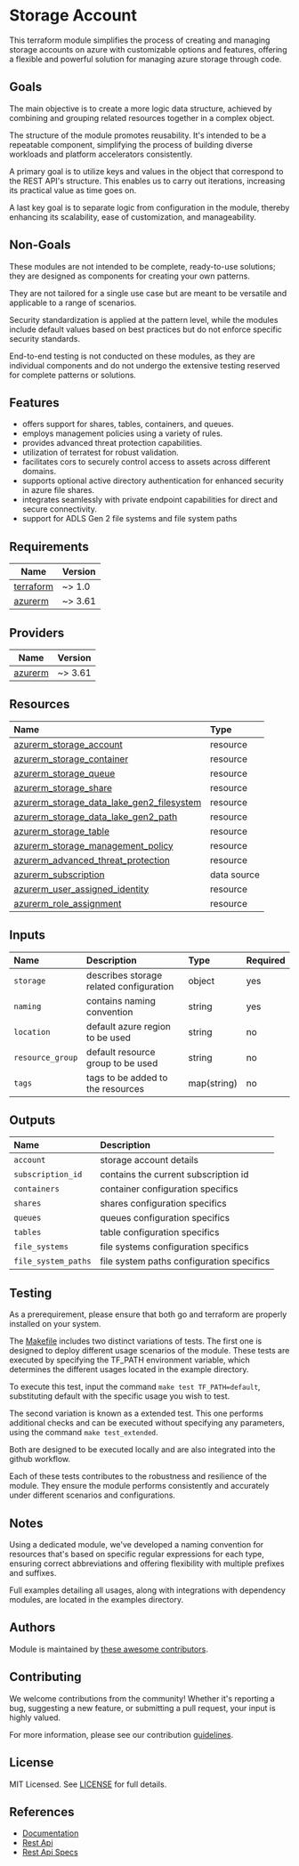 # Storage Account

This terraform module simplifies the process of creating and managing storage accounts on azure with customizable options and features, offering a flexible and powerful solution for managing azure storage through code.

## Goals

The main objective is to create a more logic data structure, achieved by combining and grouping related resources together in a complex object.

The structure of the module promotes reusability. It's intended to be a repeatable component, simplifying the process of building diverse workloads and platform accelerators consistently.

A primary goal is to utilize keys and values in the object that correspond to the REST API's structure. This enables us to carry out iterations, increasing its practical value as time goes on.

A last key goal is to separate logic from configuration in the module, thereby enhancing its scalability, ease of customization, and manageability.

## Non-Goals

These modules are not intended to be complete, ready-to-use solutions; they are designed as components for creating your own patterns.

They are not tailored for a single use case but are meant to be versatile and applicable to a range of scenarios.

Security standardization is applied at the pattern level, while the modules include default values based on best practices but do not enforce specific security standards.

End-to-end testing is not conducted on these modules, as they are individual components and do not undergo the extensive testing reserved for complete patterns or solutions.

## Features

- offers support for shares, tables, containers, and queues.
- employs management policies using a variety of rules.
- provides advanced threat protection capabilities.
- utilization of terratest for robust validation.
- facilitates cors to securely control access to assets across different domains.
- supports optional active directory authentication for enhanced security in azure file shares.
- integrates seamlessly with private endpoint capabilities for direct and secure connectivity.
- support for ADLS Gen 2 file systems and file system paths

## Requirements

| Name | Version |
|------|---------|
| <a name="requirement_terraform"></a> [terraform](#requirement\_terraform) | ~> 1.0 |
| <a name="requirement_azurerm"></a> [azurerm](#requirement\_azurerm) | ~> 3.61 |

## Providers

| Name | Version |
|------|---------|
| <a name="provider_azurerm"></a> [azurerm](#provider\_azurerm) | ~> 3.61 |

## Resources

| Name | Type |
| :-- | :-- |
| [azurerm_storage_account](https://registry.terraform.io/providers/hashicorp/azurerm/latest/docs/resources/storage_account) | resource |
| [azurerm_storage_container](https://registry.terraform.io/providers/hashicorp/azurerm/latest/docs/resources/storage_container) | resource |
| [azurerm_storage_queue](https://registry.terraform.io/providers/hashicorp/azurerm/latest/docs/resources/storage_queue) | resource |
| [azurerm_storage_share](https://registry.terraform.io/providers/hashicorp/azurerm/latest/docs/resources/storage_share) | resource |
| [azurerm_storage_data_lake_gen2_filesystem](https://registry.terraform.io/providers/hashicorp/azurerm/latest/docs/resources/azurerm_storage_data_lake_gen2_filesystem) | resource |
| [azurerm_storage_data_lake_gen2_path](https://registry.terraform.io/providers/hashicorp/azurerm/latest/docs/resources/azurerm_storage_data_lake_gen2_path) | resource |
| [azurerm_storage_table](https://registry.terraform.io/providers/hashicorp/azurerm/latest/docs/resources/storage_table) | resource |
| [azurerm_storage_management_policy](https://registry.terraform.io/providers/hashicorp/azurerm/latest/docs/resources/storage_management_policy) | resource |
| [azurerm_advanced_threat_protection](https://registry.terraform.io/providers/hashicorp/azurerm/latest/docs/resources/advanced_threat_protection) | resource |
| [azurerm_subscription](https://registry.terraform.io/providers/hashicorp/azurerm/latest/docs/data-sources/subscription) | data source |
| [azurerm_user_assigned_identity](https://registry.terraform.io/providers/hashicorp/azurerm/latest/docs/resources/user_assigned_identity) | resource |
| [azurerm_role_assignment](https://registry.terraform.io/providers/hashicorp/azurerm/latest/docs/resources/role_assignment) | resource |

## Inputs

| Name | Description | Type | Required |
| :-- | :-- | :-- | :-- |
| `storage` | describes storage related configuration | object | yes |
| `naming` | contains naming convention	| string | yes |
| `location` | default azure region to be used | string | no |
| `resource_group` | default resource group to be used | string | no |
| `tags` | tags to be added to the resources | map(string) | no |

## Outputs

| Name | Description |
| :-- | :-- |
| `account` | storage account details |
| `subscription_id` | contains the current subscription id |
| `containers` | container configuration specifics |
| `shares` | shares configuration specifics |
| `queues` | queues configuration specifics |
| `tables` | table configuration specifics |
| `file_systems` | file systems configuration specifics |
| `file_system_paths` | file system paths configuration specifics |

## Testing

As a prerequirement, please ensure that both go and terraform are properly installed on your system.

The [Makefile](Makefile) includes two distinct variations of tests. The first one is designed to deploy different usage scenarios of the module. These tests are executed by specifying the TF_PATH environment variable, which determines the different usages located in the example directory.

To execute this test, input the command ```make test TF_PATH=default```, substituting default with the specific usage you wish to test.

The second variation is known as a extended test. This one performs additional checks and can be executed without specifying any parameters, using the command ```make test_extended```.

Both are designed to be executed locally and are also integrated into the github workflow.

Each of these tests contributes to the robustness and resilience of the module. They ensure the module performs consistently and accurately under different scenarios and configurations.

## Notes

Using a dedicated module, we've developed a naming convention for resources that's based on specific regular expressions for each type, ensuring correct abbreviations and offering flexibility with multiple prefixes and suffixes.

Full examples detailing all usages, along with integrations with dependency modules, are located in the examples directory.

## Authors

Module is maintained by [these awesome contributors](https://github.com/cloudnationhq/terraform-azure-sa/graphs/contributors).

## Contributing

We welcome contributions from the community! Whether it's reporting a bug, suggesting a new feature, or submitting a pull request, your input is highly valued.

For more information, please see our contribution [guidelines](https://github.com/CloudNationHQ/terraform-azure-sa/blob/main/CONTRIBUTING.md).

## License

MIT Licensed. See [LICENSE](https://github.com/cloudnationhq/terraform-azure-sa/blob/main/LICENSE) for full details.

## References

- [Documentation](https://learn.microsoft.com/en-us/azure/storage)
- [Rest Api](https://learn.microsoft.com/en-us/rest/api/storagerp/storage-accounts)
- [Rest Api Specs](https://github.com/Azure/azure-rest-api-specs/tree/1f449b5a17448f05ce1cd914f8ed75a0b568d130/specification/storage)
